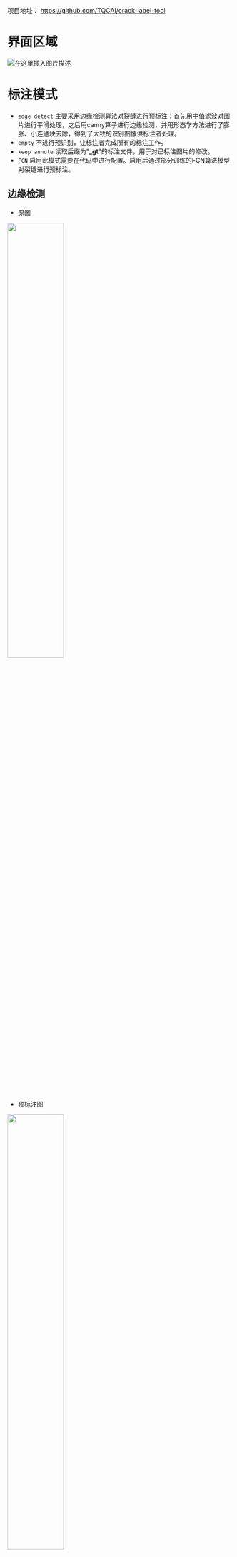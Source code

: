 项目地址：  https://github.com/TQCAI/crack-label-tool


# 界面区域

![在这里插入图片描述](https://img-blog.csdnimg.cn/20190418144205691.png?x-oss-process=image/watermark,type_ZmFuZ3poZW5naGVpdGk,shadow_10,text_aHR0cHM6Ly9ibG9nLmNzZG4ubmV0L1RRQ0FJNjY2,size_16,color_FFFFFF,t_70)
# 标注模式



- `edge detect`
主要采用边缘检测算法对裂缝进行预标注：首先用中值滤波对图片进行平滑处理，之后用canny算子进行边缘检测，并用形态学方法进行了膨胀、小连通块去除，得到了大致的识别图像供标注者处理。
- `empty`
不进行预识别，让标注者完成所有的标注工作。
- `keep annote`
读取后缀为"**_gt**"的标注文件，用于对已标注图片的修改。
- `FCN`
启用此模式需要在代码中进行配置。启用后通过部分训练的FCN算法模型对裂缝进行预标注。

## 边缘检测
- 原图


<img src="https://img-blog.csdnimg.cn/20190418145253875.png?x-oss-process=image/watermark,type_ZmFuZ3poZW5naGVpdGk,shadow_10,text_aHR0cHM6Ly9ibG9nLmNzZG4ubmV0L1RRQ0FJNjY2,size_16,color_FFFFFF" width="50%"  />



- 预标注图


<img src="https://img-blog.csdnimg.cn/20190418145320441.png?x-oss-process=image/watermark,type_ZmFuZ3poZW5naGVpdGk,shadow_10,text_aHR0cHM6Ly9ibG9nLmNzZG4ubmV0L1RRQ0FJNjY2,size_16,color_FFFFFF" width="50%"  />
